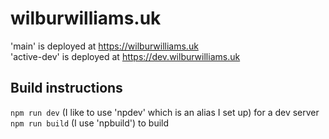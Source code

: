 # wilburwilliams.uk
'main' is deployed at https://wilburwilliams.uk  
'active-dev' is deployed at https://dev.wilburwilliams.uk  

## Build instructions
```npm run dev``` (I like to use 'npdev' which is an alias I set up) for a dev server  
```npm run build``` (I use 'npbuild') to build   
